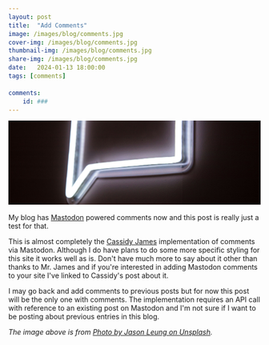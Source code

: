 ```yaml
---
layout: post
title:  "Add Comments"
image: /images/blog/comments.jpg
cover-img: /images/blog/comments.jpg
thumbnail-img: /images/blog/comments.jpg
share-img: /images/blog/comments.jpg
date:   2024-01-13 18:00:00
tags: [comments]

comments:
    id: ###
---
```


![main-image]

My blog has [Mastodon] powered comments now and this post is really just a test for that.

<!--more-->

This is almost completely the [Cassidy James] implementation of comments via Mastodon. Although I do have plans to do some more specific styling for this site it works well as is. Don't have much more to say about it other than thanks to Mr. James and if you're interested in adding Mastodon comments to your site I've linked to Cassidy's post about it.

I may go back and add comments to previous posts but for now this post will be the only one with comments. The implementation requires an API call with reference to an existing post on Mastodon and I'm not sure if I want to be posting about previous entries in this blog.

*The image above is from [Photo by Jason Leung on Unsplash].*

[Photo by Jason Leung on Unsplash]:  https://unsplash.com/@ninjason
[Mastodon]: https://joinmastodon.org/
[main-image]: /images/blog/comments.jpg "Comments"
[Cassidy James]: https://cassidyjames.com/blog/fediverse-blog-comments-mastodon/